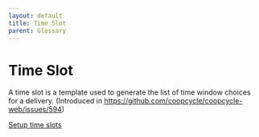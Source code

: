 ```yaml
---
layout: default
title: Time Slot
parent: Glossary
---
```


# Time Slot

A time slot is a template used to generate the list of time window choices for a delivery. (Introduced in https://github.com/coopcycle/coopcycle-web/issues/594)

[Setup time slots](/en/web/admin/deliveries/timeslots)
